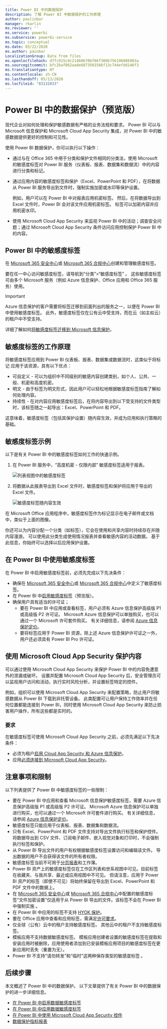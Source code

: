 ```yaml
---
title: Power BI 中的数据保护
description: 了解 Power BI 中数据保护的工作原理
author: paulinbar
manager: rkarlin
ms.reviewer: ''
ms.service: powerbi
ms.subservice: powerbi-service
ms.topic: conceptual
ms.date: 03/22/2020
ms.author: painbar
LocalizationGroup: Data from files
ms.openlocfilehash: d7fc915c9c21460670bf86f308b756196886983a
ms.sourcegitcommit: bfc2baf862aade6873501566f13c744efdd146f3
ms.translationtype: HT
ms.contentlocale: zh-CN
ms.lasthandoff: 05/13/2020
ms.locfileid: "83132033"
---
```

# <a name="data-protection-in-power-bi-preview"></a>Power BI 中的数据保护（预览版）

现代企业对如何处理和保护敏感数据有严格的业务法规和要求。 Power BI 可以与 Microsoft 信息保护和 Microsoft Cloud App Security 集成，对 Power BI 中的敏感数据提供更好的控制和可见性。 

使用 Power BI 数据保护，你可以执行以下操作：

* 通过与在 Office 365 中用于分类和保护文件相同的分类法，使用 Microsoft 的敏感度标签对 Power BI 服务（仪表板、报表、数据集和数据流）中的内容进行分类和标记。 

* 通过应用内容的敏感度标签和保护（Excel、PowerPoint 和 PDF），在将数据从 Power BI 服务导出到文件时，强制实施加密或水印等保护设置。 

  例如，用户可以在 Power BI 中对报表应用机密标签。 然后，在将数据导出到 Excel 文件时，Power BI 会对该文件应用机密标签。 标签可以加密内容并应用机密水印。

* 使用 Microsoft Cloud App Security 来监视 Power BI 中的活动；调查安全问题；通过 Microsoft Cloud App Security 条件访问应用控制保护 Power BI 中的内容。 

## <a name="sensitivity-labels-in-power-bi"></a>Power BI 中的敏感度标签

在 [Microsoft 365 安全中心](https://security.microsoft.com/)或 [Microsoft 365 合规中心](https://compliance.microsoft.com/)创建和管理敏感度标签。

要在任一中心访问敏感度标签，请导航到“分类”>“敏感度标签”  。 这些敏感度标签可由多个 Microsoft 服务（例如 Azure 信息保护、Office 应用和 Office 365 服务）使用。

> [!IMPORTANT]
> Azure 信息保护的客户需要将标签迁移到前面列出的服务之一，以便在 Power BI 中使用敏感度标签。 此外，敏感度标签仅在公有云中受支持，而在云（如主权云）的租户中不受支持。
>
> 详细了解如何[将敏感度标签迁移到 Microsoft 信息保护](https://docs.microsoft.com/azure/information-protection/configure-policy-migrate-labels)。

## <a name="how-sensitivity-labels-work"></a>敏感度标签的工作原理

将敏感度标签应用到 Power BI 仪表板、报表、数据集或数据流时，这类似于将标记  应用于该资源，具有以下优点：
*  可自定义 - 可以为组织中不同级别的敏感内容创建类别，如个人、公共、一般、机密和高度机密。
*  明文 - 由于标签为明文形式，因此用户可以轻松地根据敏感度标签指南了解如何处理内容。
*  持续性 - 在对内容应用敏感度标签后，在将内容导出到以下受支持的文件类型时，该标签随之一起导出：Excel、PowerPoint 和 PDF。 

  这意味着，敏感度标签（包括其保护设置）随内容生效，并成为应用和执行策略的基础。 

## <a name="sensitivity-label-example"></a>敏感度标签示例 

以下是有关 Power BI 中的敏感度标签如何工作的快速示例。

1. 在 Power BI 服务中，“高度机密 - 仅限内部”  敏感度标签适用于报表。

   ![列表视图中的敏感度标签](media/service-security-data-protection-overview/sensitivity-labels-overview-01.png)

2. 将数据从此报表导出到 Excel 文件时，敏感度标签和保护将应用于导出的 Excel 文件。

   ![敏感度标签随内容生效](media/service-security-data-protection-overview/sensitivity-labels-overview-02.png)

在 Microsoft Office 应用程序中，敏感度标签作为标记显示在电子邮件或文档中，类似于上面的图像。

你还可以为内容分配一个分类（如标签），它会在使用和共享内容时持续存在并随内容漫游。 可以使用此分类生成使用情况报表并查看敏感内容的活动数据。 基于此信息，你始终可以选择以后应用保护设置。


## <a name="using-sensitivity-labels-in-power-bi"></a>在 Power BI 中使用敏感度标签

在 Power BI 中启用敏感度标签前，必须先完成以下先决条件： 

* 确保在 [Microsoft 365 安全中心](https://security.microsoft.com/)或 [Microsoft 365 合规中心](https://compliance.microsoft.com/)中定义了敏感度标签。 
* 在 Power BI 中[启用敏感度标签](service-security-enable-data-sensitivity-labels.md)（预览版）。
* 确保用户具有适当的许可证；
  * 要在 Power BI 中应用或查看标签，用户必须有 Azure 信息保护高级版 P1 或高级版 P2 许可证。 Microsoft Azure 信息保护可以单独购买，也可以通过一个 Microsoft 许可套件购买。 有关详细信息，请参阅 [Azure 信息保护定价](https://azure.microsoft.com/pricing/details/information-protection/)。
  * 要将标签应用于 Power BI 资源，除上述 Azure 信息保护许可证之一外，用户还必须具有 Power BI Pro 许可证。 

## <a name="protect-content-using-microsoft-cloud-app-security"></a>使用 Microsoft Cloud App Security 保护内容

可以通过使用 Microsoft Cloud App Security 来保护 Power BI 中的内容免遭意外的泄漏或破坏。 设置并配置 Microsoft Cloud App Security 后，安全管理员可以监视用户访问和活动，执行实时风险分析，并设置标签特定的控件。

例如，组织可以使用 Microsoft Cloud App Security 来配置策略，防止用户将敏感数据从 Power BI 下载到非托管设备。 此类配置可让用户保持工作效率并在任何位置都能连接到 Power BI，同时使用 Microsoft Cloud App Security 来防止损害用户操作，所有这些都是实时的。 

### <a name="requirements"></a>要求

在敏感度标签可使用 Microsoft Cloud App Security 之前，必须先满足以下先决条件： 

* 必须为租户[启用 Cloud App Security 和 Azure 信息保护](https://docs.microsoft.com/cloud-app-security/azip-integration)。
* 应用[必须连接到 Microsoft Cloud App Security](https://docs.microsoft.com/cloud-app-security/enable-instant-visibility-protection-and-governance-actions-for-your-apps)。

## <a name="considerations-and-limitations"></a>注意事项和限制

以下列表提供了 Power BI 中敏感度标签的一些限制：

* 要在 Power BI 中应用和查看 Microsoft 信息保护敏感度标签，需要 Azure 信息保护高级版 P1 或高级版 P2 许可证。 Microsoft Azure 信息保护可以单独进行购买，也可以通过一个 Microsoft 许可套件进行购买。 有关详细信息，请参阅 [Azure 信息保护定价](https://azure.microsoft.com/pricing/details/information-protection/)。
* 敏感度标签只能应用于仪表板、报表、数据集和数据流。
* 只有 Excel、PowerPoint 和 PDF 文件支持对导出文件执行标签和保护控件。 将数据导出到 CSV 文件、订阅电子邮件、嵌入视觉对象和打印时，不会强制执行标签和保护。
* 从 Power BI 导出文件的用户有权根据敏感度标签设置访问和编辑该文件。 导出数据的用户不会获得该文件的所有者权限。 
* 敏感度标签当前不可用于[分页报表]( https://docs.microsoft.com/power-bi/paginated-reports-report-builder-power-bi)和工作簿。
* Power BI 资产上的敏感度标签仅在工作区列表和世系视图中可见。目前标签在收藏夹、与我共享、最近或应用视图中不可见。 但请注意，应用于 Power BI 资产的标签（即使不可见）将始终保留在导出到 Excel、PowerPoint 和 PDF 文件中的数据上。
* 在 [Microsoft 365 安全中心](https://security.microsoft.com/)或 [Microsoft 365 合规中心](https://compliance.microsoft.com/)中配置的敏感度标签“文件加密设置”仅适用于从 Power BI 导出的文件。该标签不会在 Power BI 中强制实施    。
* 在 Power BI 中应用的标签不支持 [HYOK 保护](https://docs.microsoft.com/azure/information-protection/configure-adrms-restrictions)。
* 要在 Office 应用中查看和应用标签，需满足[许可要求](https://docs.microsoft.com/microsoft-365/compliance/get-started-with-sensitivity-labels#subscription-and-licensing-requirements-for-sensitivity-labels)。
* 仅全球（公有）云中的租户支持敏感度标签。 其他云中的租户不支持敏感度标签。
* 模板应用不支持数据敏感度标签。 模板应用创建者设置的敏感度标签在提取和安装应用时被删除，应用使用者添加到已安装模板应用项目的敏感度标签在更新应用时丢失（重置为无）。
* Power BI 不支持“请勿转发”和“临时”这两种保存类型的敏感度标签   。

## <a name="next-steps"></a>后续步骤

本文概述了 Power BI 中的数据保护。 以下文章提供了有关 Power BI 中的数据保护的进一步详细信息。 

* [在 Power BI 中启用数据敏感度标签](service-security-enable-data-sensitivity-labels.md)
* [在 Power BI 中应用数据敏感度标签](../collaborate-share/service-security-apply-data-sensitivity-labels.md)
* [在 Power BI 中使用 Microsoft Cloud App Security 控件](service-security-using-microsoft-cloud-app-security-controls.md)
* [数据保护指标报表](service-security-data-protection-metrics-report.md)